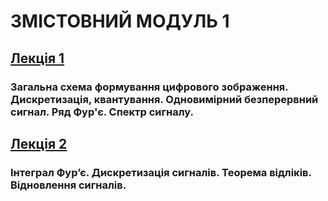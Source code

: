 # **ЗМІСТОВНИЙ МОДУЛЬ 1**
## [**Лекція 1**](/_LEC_/Modulus_1/2021_CG_DIP_Mod_1_Lec_1.pdf)
### **Загальна схема формування цифрового зображення. Дискретизація, квантування. Одновимірний безперервний сигнал. Ряд Фур'є. Спектр сигналу.**
## [**Лекція 2**](/_LEC_/Modulus_1/2021_CG_DIP_Mod_1_Lec_2.pdf)
### **Інтеграл Фур’є. Дискретизація сигналів. Теорема відліків. Відновлення сигналів.**

